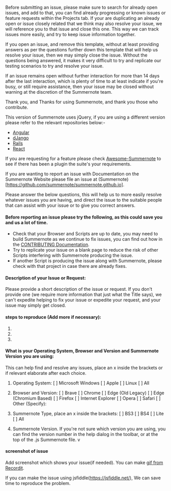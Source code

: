 Before submitting an issue, please make sure to search for already open issues, and add to that, you can find already progressing or known issues or feature requests within the Projects tab.
If your are duplicating an already open or issue closely related that we think may also resolve your issue, we will reference you to that issue and close this one.
This way we can track issues more easily, and try to keep issue information together.

If you open an issue, and remove this template, without at least providing answers as per the questions further down this template that will help us resolve your issue, then we may simply close the issue. Without the questions being answered, it makes it very difficult to try and replicate our testing scenarios to try and resolve your issue.

If an issue remains open without further interaction for more than 14 days after the last interaction, which is plenty of time to at least indicate if you're busy, or still require assistance, then your issue may be closed without warning at the discretion of the Summernote team.

Thank you, and Thanks for using Summernote, and thank you those who contribute.

This version of Summernote uses jQuery, if you are using a different version please refer to the relevant repositories below:-
- [Angular](https://github.com/summernote/angular-summernote)
- [dJango](https://github.com/summernote/django-summernote)
- [Rails](https://github.com/summernote/summernote-rails)
- [React](https://github.com/summernote/react-summernote)

If you are requesting for a feature please check [Awesome-Summernote](https://github.com/summernote/awesome-summernote) to see if there has been a plugin the suite's your requirements.

If you are wanting to report an issue with Documentation on the Summernote Website please file an issue at (Summernote)[https://github.com/summernote/summernote.github.io].

Please answer the below questions, this will help us to more easily resolve whatever issues you are having, and direct the issue to the suitable people that can assist with your issue or to give you correct answers.

#### Before reporting an issue please try the following, as this could save you and us a lot of time.
- Check that your Browser and Scripts are up to date, you may need to build Summernote as we continue to fix issues, you can find out how in the [CONTRIBUTING Documentation](https://github.com/summernote/summernote/blob/main/.github/CONTRIBUTING.md).
- Try to replicate your issue on a blank page to reduce the risk of other Scripts interfering with Summernote producing the issue.
- If another Script is producing the issue along with Summernote, please check with that project in case there are already fixes.

#### Description of your Issue or Request:
Please provide a short description of the issue or request. If you don't provide one (we require more information that just what the Title says), we can't expedite helping to fix your issue or expedite your request, and your issue may simply get closed.

#### steps to reproduce (Add more if necessary):
1.

2.

3.


#### What is your Operating System, Browser and Version and Summernote Version you are using:
This can help find and resolve any issues, place an x inside the brackets or if relevant elaborate after each choice.
1. Operating System:
[ ] Microsoft Windows
[ ] Apple
[ ] Linux
[ ] All

2. Browser and Version:
[ ] Brave
[ ] Chrome
[ ] Edge (Old Legacy)
[ ] Edge (Chromium Based)
[ ] Firefox
[ ] Internet Explorer
[ ] Opera
[ ] Safari
[ ] Other (Specify):

3. Summernote Type, place an x inside the brackets:
[ ] BS3
[ ] BS4
[ ] Lite
[ ] All

4. Summernote Version. If you're not sure which version you are using, you can find the version number in the help dialog in the toolbar, or at the top of the .js Summernote file.
v

#### screenshot of issue
Add screenshot which shows your issue(if needed).
You can make [gif from Recordit](http://www.recordit.co/).

If you can make the issue using jsfiddle(https://jsfiddle.net/), We can save time to reproduce the problem.

